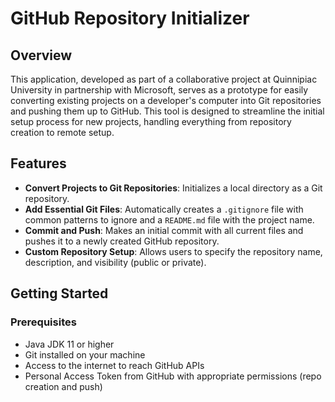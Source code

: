 # GitHub Repository Initializer

## Overview
This application, developed as part of a collaborative project at Quinnipiac University in partnership with Microsoft, serves as a prototype for easily converting existing projects on a developer's computer into Git repositories and pushing them up to GitHub. This tool is designed to streamline the initial setup process for new projects, handling everything from repository creation to remote setup.

## Features
- **Convert Projects to Git Repositories**: Initializes a local directory as a Git repository.
- **Add Essential Git Files**: Automatically creates a `.gitignore` file with common patterns to ignore and a `README.md` file with the project name.
- **Commit and Push**: Makes an initial commit with all current files and pushes it to a newly created GitHub repository.
- **Custom Repository Setup**: Allows users to specify the repository name, description, and visibility (public or private).

## Getting Started
### Prerequisites
- Java JDK 11 or higher
- Git installed on your machine
- Access to the internet to reach GitHub APIs
- Personal Access Token from GitHub with appropriate permissions (repo creation and push)
